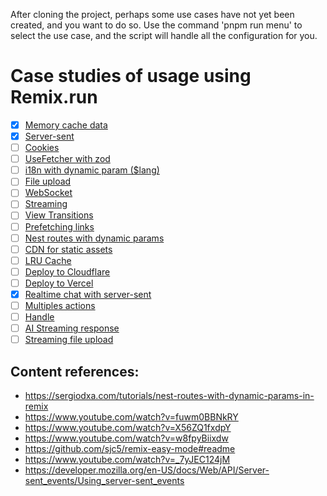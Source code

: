 After cloning the project, perhaps some use cases have not yet been created, and you want to do so. Use the command 'pnpm run menu' to select the use case, and the script will handle all the configuration for you.

# Case studies of usage using Remix.run

- [X] [Memory cache data](./cases/memory-cache-data/)
- [X] [Server-sent](./cases/server-sent/)
- [ ] [Cookies](./cases/cookies/)
- [ ] [UseFetcher with zod](./cases/use-fetcher-with-zod/)
- [ ] [i18n with dynamic param ($lang)](./cases/i18n)
- [ ] [File upload](./cases/file-upload)
- [ ] [WebSocket](./cases/websocket/)
- [ ] [Streaming](./cases/streaming/)
- [ ] [View Transitions](./cases/view-transitions/)
- [ ] [Prefetching links](./cases/prefetching-links/)
- [ ] [Nest routes with dynamic params](./cases/nest-routes-with-dynamic-params/)
- [ ] [CDN for static assets](./cases/cdn-for-static-assets/)
- [ ] [LRU Cache](./cases/lru-cache)
- [ ] [Deploy to Cloudflare](./cases/deploy-cloudflare)
- [ ] [Deploy to Vercel](./cases/deploy-vercel)
- [X] [Realtime chat with server-sent](./cases/server-sent)
- [ ] [Multiples actions](./cases/multiple-actions)
- [ ] [Handle](./cases/handle)
- [ ] [AI Streaming response](./cases/ai-streaming-response)
- [ ] [Streaming file upload](./cases/streaming-file-upload)

## Content references:

- https://sergiodxa.com/tutorials/nest-routes-with-dynamic-params-in-remix
- https://www.youtube.com/watch?v=fuwm0BBNkRY
- https://www.youtube.com/watch?v=X56ZQ1fxdpY
- https://www.youtube.com/watch?v=w8fpyBiixdw
- https://github.com/sjc5/remix-easy-mode#readme
- https://www.youtube.com/watch?v=_7yJEC124jM
- https://developer.mozilla.org/en-US/docs/Web/API/Server-sent_events/Using_server-sent_events